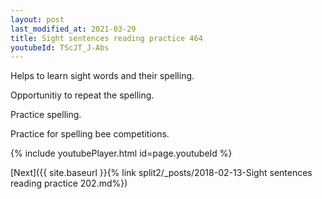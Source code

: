 ```yaml
---
layout: post
last_modified_at: 2021-03-29
title: Sight sentences reading practice 464
youtubeId: TScJT_J-Abs
---
```

 
 
Helps to learn sight words and their spelling.

Opportunitiy to repeat the spelling. 

Practice spelling. 
 
Practice for spelling bee competitions. 
 
{% include youtubePlayer.html id=page.youtubeId %}
 
 

[Next]({{ site.baseurl }}{% link  split2/_posts/2018-02-13-Sight sentences reading practice 202.md%})
 

